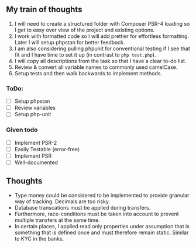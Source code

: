 ## My train of thoughts

1. I will need to create a structured folder with Composer PSR-4 loading so I get to easy over view of the project and existing options.
2. I work with formatted code so I will add prettier for effortless formatting. Later I will setup phpstan for better feedback.
3. I am also considering pulling phpunit for conventional testing if I see that fit and I have time to set it up (in contrast to `php test.php`).
4. I will copy all descriptions from the task so that I have a clear to-do list.
5. Review & convert all variable names to commonly used camelCase.
6. Setup tests and then walk backwards to implement methods.

### ToDo:

-   [ ] Setup phpstan
-   [ ] Review variables
-   [ ] Setup php-unit

### Given todo

-   [ ] Implement PSR-2
-   [ ] Easily Testable (error-free)
-   [ ] Implement PSR
-   [ ] Well-documented

## Thoughts

-   Type money could be considered to be implemented to provide granular way of tracking. Decimals are too risky.
-   Database transcations must be applied during transfers.
-   Furthermore, race-conditions must be taken into account to prevent multiple transfers at the same time.
-   In certain places, I applied read only properties under assumption that is something that is defined once and must therefore remain static. Similar to KYC in the banks.
